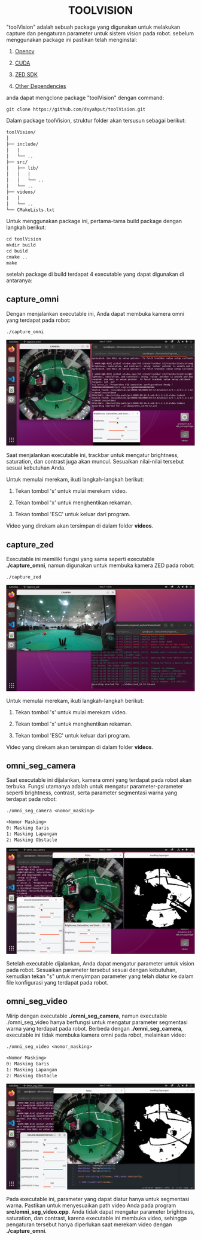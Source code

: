 <h1 style="text-align: center;"><strong>TOOLVISION</strong></h1>

"toolVision" adalah sebuah package yang digunakan untuk melakukan capture dan pengaturan parameter untuk sistem vision pada robot.
sebelum menggunakan package ini pastikan telah menginstal:

1. [Opencv](https://barelang63-brail.github.io/Barelang63-Dokumentasi/INSTALL/install_opencv/)

2. [CUDA](https://barelang63-brail.github.io/Barelang63-Dokumentasi/INSTALL/cuda_and_cudnn/)

3. [ZED SDK](https://barelang63-brail.github.io/Barelang63-Dokumentasi/INSTALL/zed_sdk_install/)

4. [Other Dependencies](https://barelang63-brail.github.io/Barelang63-Dokumentasi/INSTALL/install_all/#instalasi-library-untuk-robot)

anda dapat mengclone package "toolVision" dengan command:
```{ .sh .copy }
git clone https://github.com/dsyahput/toolVision.git
```
Dalam package toolVision, struktur folder akan tersusun sebagai berikut:
```
toolVision/
│
├── include/
│   |
│   └── ..        
├── src/
│   ├── lib/
│   │   |
│   │   └── ..
│   └── ..    
├── videos/ 
|   |  
│   └── ..         
└── CMakeLists.txt
```

Untuk menggunakan package ini, pertama-tama build package dengan langkah berikut:
```{ .sh .copy }
cd toolVision
mkdir build
cd build
cmake ..
make 
```

setelah package di build terdapat 4 executable yang dapat digunakan di antaranya:

## **capture_omni**
Dengan menjalankan executable ini, Anda dapat membuka kamera omni yang terdapat pada robot:

```{ .sh .copy }
./capture_omni
```

![Alt Text](assets/omni1.png)

Saat menjalankan executable ini, trackbar untuk mengatur brightness, saturation, dan contrast juga akan muncul. Sesuaikan nilai-nilai tersebut sesuai kebutuhan Anda.

Untuk memulai merekam, ikuti langkah-langkah berikut:

1. Tekan tombol 's' untuk mulai merekam video.

2. Tekan tombol 'x' untuk menghentikan rekaman.

3. Tekan tombol 'ESC' untuk keluar dari program.

Video yang direkam akan tersimpan di dalam folder **videos**.

## **capture_zed**
Executable ini memiliki fungsi yang sama seperti executable **./capture_omni**, namun digunakan untuk membuka kamera ZED pada robot:

```{ .sh .copy }
./capture_zed
```

![Alt Text](assets/zed1.png)

Untuk memulai merekam, ikuti langkah-langkah berikut:

1. Tekan tombol 's' untuk mulai merekam video.

2. Tekan tombol 'x' untuk menghentikan rekaman.

3. Tekan tombol 'ESC' untuk keluar dari program.

Video yang direkam akan tersimpan di dalam folder **videos**.

## **omni_seg_camera**
Saat executable ini dijalankan, kamera omni yang terdapat pada robot akan terbuka. Fungsi utamanya adalah untuk mengatur parameter-parameter seperti brightness, contrast, serta parameter segmentasi warna yang terdapat pada robot:
```{ .sh .copy }
./omni_seg_camera <nomor_masking>
```
```
<Nomor Masking>
0: Masking Garis
1: Masking Lapangan
2: Masking Obstacle
```
![Alt Text](assets/omni2.png)

Setelah executable dijalankan, Anda dapat mengatur parameter untuk vision pada robot. Sesuaikan parameter tersebut sesuai dengan kebutuhan, kemudian tekan "s" untuk menyimpan parameter yang telah diatur ke dalam file konfigurasi yang terdapat pada robot.

## **omni_seg_video**
Mirip dengan executable **./omni_seg_camera**, namun executable ./omni_seg_video hanya berfungsi untuk mengatur parameter segmentasi warna yang terdapat pada robot. Berbeda dengan **./omni_seg_camera**, executable ini tidak membuka kamera omni pada robot, melainkan video:
```{ .sh .copy }
./omni_seg_video <nomor_masking>
```
```
<Nomor Masking>
0: Masking Garis
1: Masking Lapangan
2: Masking Obstacle
```
![Alt Text](assets/omni3.png)

Pada executable ini, parameter yang dapat diatur hanya untuk segmentasi warna. Pastikan untuk menyesuaikan path video Anda pada program **src/omni_seg_video.cpp**. Anda tidak dapat mengatur parameter brightness, saturation, dan contrast, karena executable ini membuka video, sehingga pengaturan tersebut hanya diperlukan saat merekam video dengan **./capture_omni**.
